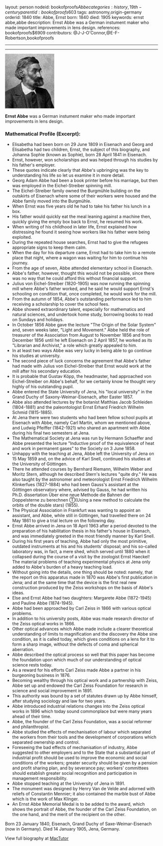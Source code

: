 layout: person
nodeid: bookofproofs$Abbe
categories: history,19th-century
parentid: bookofproofs$603
tags: astronomy,origin-germany
orderid: 1840
title: Abbe, Ernst
born: 1840
died: 1905
keywords: ernst abbe,abbe
description: Ernst Abbe was a German instument maker who made important improvements in lens design.
references: bookofproofs$6909
contributors: @J-J-O'Connor,@E-F-Robertson,bookofproofs

---



---

![Abbe.jpg](https://github.com/bookofproofs/bookofproofs.github.io/blob/main/_sources/_assets/images/portraits/Abbe.jpg?raw=true)

**Ernst Abbe** was a German instument maker who made important improvements in lens design.

### Mathematical Profile (Excerpt):
* Elisabetha had been born on 29 June 1809 in Eisenach and Georg and Elisabetha had two children, Ernst, the subject of this biography, and Johanna Sophie (known as Sophie), born 28 April 1841 in Eisenach.
* Ernst, however, won scholarships and was helped through his studies by his father's employer.
* These quotes indicate clearly that Abbe's upbringing was the key to understanding his life so let us examine it in more detail.
* Georg Adam Abbe had been a book printer before his marriage, but then was employed in the Eichel-Streiber spinning mill.
* The Eichel-Streiber family owned the Burgmühle building on the outskirts of Eisenach where some of their workers were housed and the Abbe family moved into the Burgmühle.
* When Ernst was five years old he had to take his father his lunch in a box.
* His father would quickly eat the meal leaning against a machine then, quickly giving the empty box back to Ernst, he resumed his work.
* When writing of his childhood in later life, Ernst explained how distressing he found it seeing how workers like his father were being exploited.
* During the repeated house searches, Ernst had to give the refugees appropriate signs to keep them calm.
* When the day for his departure came, Ernst had to take him to a remote place that night, where a wagon was waiting for him to continue his journey.
* From the age of seven, Abbe attended elementary school in Eisenach.
* Abbe's father, however, thought this would not be possible, since there was no way that he could afford this without financial support.
* Julius von Eichel-Streiber (1820-1905) was now running the spinning mill where Abbe's father worked, and he said he would support Ernst's schooling on condition that, once completed, he would work for the mill.
* From the autumn of 1854, Abbe's outstanding performance led to him receiving a scholarship to cover the school fees.
* Abbe showed extraordinary talent, especially for mathematics and natural sciences, and undertook home study, borrowing books to read on Sundays and holidays.
* In October 1856 Abbe gave the lecture "The Origin of the Solar System" and, seven weeks later, "Light and Movement." Abbe held the role of treasurer of the Association from August to November 1856 and from December 1856 until he left Eisenach on 2 April 1857, he worked as its "Librarian and Archivist," a role which greatly appealed to him.
* In at least two ways Abbe was very lucky in being able to go continue his studies at university.
* The second piece of luck concerns the agreement that Abbe's father had made with Julius von Eichel-Streiber that Ernst would work at the mill after his secondary education.
* It is probable that Gustav Köpp, the headmaster, had approached von Eichel-Streiber on Abbe's behalf, for we certainly know he thought very highly of his outstanding pupil.
* Abbe entered the State University of Jena, his "local university" in the Grand Duchy of Saxony-Weimar-Eisenach, after Easter 1857.
* Abbe also attended lectures by the botanist Matthias Jacob Schleiden (1804-1881) and the paleontologist Ernst Erhard Friedrich Wilhelm Schmid (1815-1885).
* At Jena there were two students who had been fellow school pupils at Eisenach with Abbe, namely Carl Martin, whom we mentioned above, and Ludwig Pfeiffer (1842-1921) who shared an apartment with Abbe during his final two semesters at Jena.
* The Mathematical Society at Jena was run by Hermann Schaeffer and Abbe presented the lecture "Inductive proof of the equivalence of heat and work in permanent gases" to the Society on 3 June 1858.
* Unhappy with the teaching at Jena, Abbe left the University of Jena on 15 May 1859 and, on the advice of Karl Snell, continued his studies at the University of Göttingen.
* There he attended courses by Bernhard Riemann, Wilhelm Weber and Moritz Stern, although he described Stern's lectures "quite dry." He was also taught by the astronomer and meteorologist Ernst Friedrich Wilhelm Klinkerfues (1827-1884) who had been Gauss's assistant at the Göttingen observatory where, advised by Gauss, he had written his Ph.D. dissertation Über eine neue Methode die Bahnen der Doppelsterne zu berechnen Ⓣ(Using a new method to calculate the orbits of the double stars) (1855).
* The Physical Association in Frankfurt was wanting to appoint an assistant, and Abbe, while still in Göttingen, had travelled there on 24 May 1861 to give a trial lecture on the following day.
* Ernst Abbe arrived in Jena on 18 April 1963 after a period devoted to the preparation of his habilitation thesis in his father's house in Eisenach, and was immediately greeted in the most friendly manner by Karl Snell.
* During his first years of teaching, Abbe had only the most primitive, outdated instruments at his and his students' disposal; and his so-called laboratory was, in fact, a mere shed, which served until 1880 when it collapsed during the course of a visit by the zoologist Ernst Haeckel! The material problems of teaching experimental physics at Jena only added to Abbe's burden of a heavy teaching load.
* Without going into the details, one thing should be noted: namely, that the report on this apparatus made in 1870 was Abbe's first publication in Jena; and at the same time that the device is the first real new construction produced by the Zeiss workshops on the basis of Abbe's ideas.
* Else and Ernst Abbe had two daughters: Margarete Abbe (1872-1945) and Pauline Abbe (1874-1945).
* Abbe had been approached by Carl Zeiss in 1866 with various optical problems.
* In addition to his university posts, Abbe was made research director of the Zeiss optical works in 1866.
* Other optical advances which Abbe made include a clearer theoretical understanding of limits to magnification and the discovery the Abbe sine condition, as it is called today, which gives conditions on a lens for it to form a sharp image, without the defects of coma and spherical aberration.
* Abbe described the optical process so well that this paper has become the foundation upon which much of our understanding of optical science rests today.
* As a reward for his efforts Carl Zeiss made Abbe a partner in his burgeoning business in 1876.
* Becoming wealthy through his optical work and a partnership with Zeiss, Abbe set up and endowed the Carl Zeiss Foundation for research in science and social improvement in 1891.
* This authority was bound by a set of statutes drawn up by Abbe himself, after studying sociology and law for two years.
* Abbe introduced industrial relations changes into the Zeiss optical works in 1896 which today sound commonplace but were many years ahead of their time.
* Abbe, the founder of the Carl Zeiss Foundation, was a social reformer and philanthropist.
* Abbe studied the effects of mechanisation of labour which separated the workers from their tools and the development of corporations which separated ownership and control.
* Foreseeing the bad effects of mechanisation of industry, Abbe suggested to other employers and to the State that a substantial part of industrial profit should be used to improve the economic and social conditions of the workers; greater security should be given by a pension and profit sharing plan, and by severance pay; workers' committees should establish greater social recognition and participation in management responsibility.
* Abbe stopped teaching at the University of Jena in 1891.
* The monument was designed by Henry Van de Velde and adorned with reliefs of Constantin Mennier; it also contained the marble bust of Abbe which is the work of Max Klinger.
* An Ernst Abbe Memorial Medal is to be added to the award, which shows the portrait of Abbe, the founder of the Carl Zeiss Foundation, on the one hand, and the merit of the recipient on the other.

Born 23 January 1840, Eisenach, Grand Duchy of Saxe-Weimar-Eisenach (now in Germany). Died 14 January 1905, Jena, Germany.

View full biography at [MacTutor](https://mathshistory.st-andrews.ac.uk/Biographies/Abbe/)
